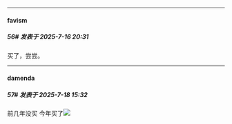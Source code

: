 ﻿
*****

####  favism  
##### 56#       发表于 2025-7-16 20:31

买了，尝尝。


*****

####  damenda  
##### 57#       发表于 2025-7-18 15:32

前几年没买 今年买了<img src="https://static.stage1st.com/image/smiley/face2017/040.png" referrerpolicy="no-referrer">

